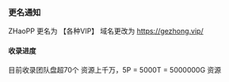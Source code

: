 ### 更名通知
ZHaoPP 更名为 【各种VIP】 域名更改为 https://gezhong.vip/

#### 收录进度

目前收录团队盘超70个 资源上千万，5P = 5000T = 5000000G 资源
